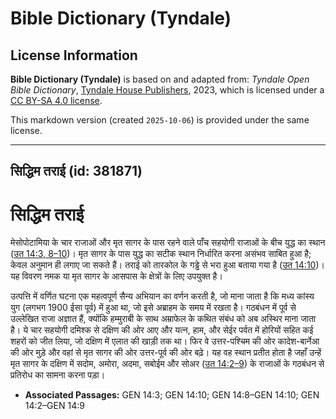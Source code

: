 # Bible Dictionary (Tyndale)

## License Information

**Bible Dictionary (Tyndale)** is based on and adapted from: _Tyndale Open Bible Dictionary_, [Tyndale House Publishers](https://tyndaleopenresources.com/), 2023, which is licensed under a [CC BY-SA 4.0 license](https://creativecommons.org/licenses/by-sa/4.0/legalcode.en).

This markdown version (created `2025-10-06`) is provided under the same license.



--------------------------------

## सिद्धिम तराई (id: 381871)

सिद्धिम तराई
============

मेसोपोटामिया के चार राजाओं और मृत सागर के पास रहने वाले पाँच सहयोगी राजाओं के बीच युद्ध का स्थान ([उत 14:3, 8–10](https://ref.ly/Gen14:3,Gen14:8-Gen14:10))। मृत सागर के पास युद्ध का सटीक स्थान निर्धारित करना असंभव साबित हुआ है; केवल अनुमान ही लगाए जा सकते हैं। तराई को तारकोल के गड्ढे से भरा हुआ बताया गया है ([उत 14:10](https://ref.ly/Gen14:10))। यह विवरण नमक या मृत सागर के आसपास के क्षेत्रों के लिए उपयुक्त है।

उत्पत्ति में वर्णित घटना एक महत्वपूर्ण सैन्य अभियान का वर्णन करती है, जो माना जाता है कि मध्य कांस्य युग (लगभग 1900 ईसा पूर्व) में हुआ था, जो इसे अब्राहम के समय में रखता है। गठबंधन में पूर्व से उल्लेखित राजा अज्ञात हैं, क्योंकि हम्मुराबी के साथ अम्राफेल के कथित संबंध को अब अस्थिर माना जाता है। ये चार सहयोगी दमिश्क से दक्षिण की ओर आए और यत्न, हाम, और सेईर पर्वत में होरियों सहित कई शहरों को जीत लिया, जो दक्षिण में एलात की खाड़ी तक था। फिर वे उत्तर\-पश्चिम की ओर कादेश\-बार्नेआ की ओर मुड़े और वहां से मृत सागर की ओर उत्तर\-पूर्व की ओर बढ़े। यह वह स्थान प्रतीत होता है जहाँ उन्हें मृत सागर के दक्षिण में सदोम, अमोरा, अदमा, सबोईम और सोअर ([उत 14:2–9](https://ref.ly/Gen14:2-Gen14:9)) के राजाओं के गठबंधन से प्रतिरोध का सामना करना पड़ा।

* **Associated Passages:** GEN 14:3; GEN 14:10; GEN 14:8–GEN 14:10; GEN 14:2–GEN 14:9

